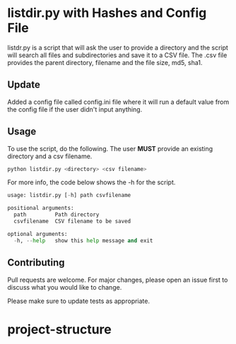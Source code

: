 # listdir.py with Hashes and Config File
listdr.py is a script that will ask the user to provide a directory and the script will search all files and subdirectories and save it to a CSV file.
The .csv file provides the parent directory, filename and the file size, md5, sha1.
## Update
Added a config file called config.ini file where it will run a default value from the config file if the user didn't input anything. 
## Usage
To use the script, do the following. The user **MUST** provide an existing directory and a csv filename.
```python
python listdir.py <directory> <csv filename>
```
For more info, the code below shows the -h for the script.
```python
usage: listdir.py [-h] path csvfilename

positional arguments:
  path         Path directory
  csvfilename  CSV filename to be saved

optional arguments:
  -h, --help   show this help message and exit
```

## Contributing
Pull requests are welcome. For major changes, please open an issue first to discuss what you would like to change.

Please make sure to update tests as appropriate.

# project-structure
